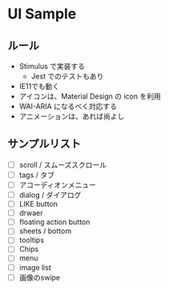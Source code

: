 # UI Sample

## ルール

- Stimulus で実装する
  - Jest でのテストもあり
- IE11でも動く
- アイコンは、Material Design の icon を利用
- WAI-ARIA になるべく対応する
- アニメーションは、あれば尚よし

## サンプルリスト

- [ ] scroll / スムーズスクロール
- [ ] tags / タブ
- [ ] アコーディオンメニュー
- [ ] dialog / ダイアログ
- [ ] LIKE button
- [ ] drwaer
- [ ] floating action button
- [ ] sheets / bottom
- [ ] tooltips
- [ ] Chips
- [ ] menu
- [ ] image list
- [ ] 画像のswipe
